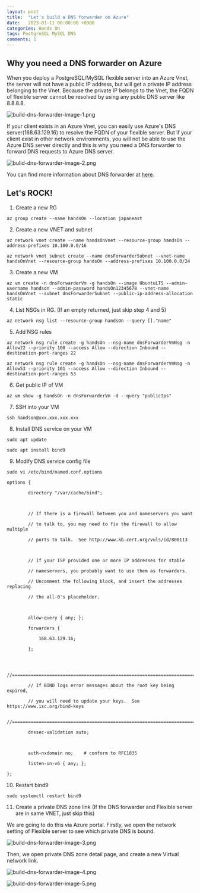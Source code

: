 ```yaml
---
layout: post
title:  "Let's build a DNS forwarder on Azure"
date:   2023-01-11 00:00:00 +0900
categories: Hands On
tags: PostgreSQL MySQL DNS
comments: 1
---
```

## Why you need a DNS forwarder on Azure

When you deploy a PostgreSQL/MySQL flexible server into an Azure Vnet, 
the server will not have a public IP address, 
but will get a private IP address belonging to the Vnet.
Because the private IP belongs to the Vnet, 
the FQDN of flexible server cannot be resolved by using any public DNS server like 8.8.8.8.

![build-dns-forwarder-image-1.png](..%2Fassets%2Fres%2Fbuild-dns-forwarder-image-1.png)

If your client exists in an Azure Vnet, 
you can easily use Azure's DNS server(168.63.129.16) to resolve the FQDN of your flexible server.
But if your client exist in other network environments, 
you will not be able to use the Azure DNS server directly and this is why you need a DNS forwarder to forward DNS requests to Azure DNS server.

![bulid-dns-forwarder-image-2.png](..%2Fassets%2Fres%2Fbulid-dns-forwarder-image-2.png)

You can find more information about DNS forwarder at [here][link1].

## Let's ROCK!

1. Create a new RG

`az group create --name handsOn --location japaneast`

2. Create a new VNET and subnet

`az network vnet create --name handsOnVnet --resource-group handsOn --address-prefixes 10.100.0.0/16`

`az network vnet subnet create --name dnsForwarderSubnet --vnet-name handsOnVnet --resource-group handsOn --address-prefixes 10.100.0.0/24`

3. Create a new VM

`az vm create -n dnsForwarderVm -g handsOn --image UbuntuLTS --admin-username handson --admin-password handsOn12345678 --vnet-name handsOnVnet --subnet dnsForwarderSubnet --public-ip-address-allocation static`

4. List NSGs in RG. (If an empty returned, just skip step 4 and 5)

`az network nsg list --resource-group handsOn --query []."name"`

5. Add NSG rules

`az network nsg rule create -g handsOn --nsg-name dnsForwarderVmNsg -n Allow22 --priority 100 --access Allow --direction Inbound --destination-port-ranges 22`

`az network nsg rule create -g handsOn --nsg-name dnsForwarderVmNsg -n Allow53 --priority 101 --access Allow --direction Inbound --destination-port-ranges 53`

6. Get public IP of VM

`az vm show -g handsOn -n dnsForwarderVm -d --query "publicIps"`

7. SSH into your VM

`ssh handson@xxx.xxx.xxx.xxx`

8. Install DNS service on your VM

`sudo apt update`

`sudo apt install bind9`

9. Modify DNS service config file

`sudo vi /etc/bind/named.conf.options`

```
options {

        directory "/var/cache/bind";

 

        // If there is a firewall between you and nameservers you want

        // to talk to, you may need to fix the firewall to allow multiple

        // ports to talk.  See http://www.kb.cert.org/vuls/id/800113

 

        // If your ISP provided one or more IP addresses for stable

        // nameservers, you probably want to use them as forwarders. 

        // Uncomment the following block, and insert the addresses replacing

        // the all-0's placeholder.

 

        allow-query { any; };

        forwarders {

            168.63.129.16;

        };

 

        //========================================================================

        // If BIND logs error messages about the root key being expired,

        // you will need to update your keys.  See https://www.isc.org/bind-keys

        //========================================================================

        dnssec-validation auto;

 

        auth-nxdomain no;    # conform to RFC1035

        listen-on-v6 { any; };

};
```

10. Restart bind9

`sudo systemctl restart bind9`

11. Create a private DNS zone link (If the DNS forwarder and Flexible server are in same VNET, just skip this)

We are going to do this via Azure portal. Firstly, we open the network setting of Flexible server to see which private DNS is bound.

![build-dns-forwarder-image-3.png](..%2Fassets%2Fres%2Fbuild-dns-forwarder-image-3.png)

Then, we open private DNS zone detail page, and create a new Virtual network link.

![build-dns-forwarder-image-4.png](..%2Fassets%2Fres%2Fbuild-dns-forwarder-image-4.png)

![build-dns-forwarder-image-5.png](..%2Fassets%2Fres%2Fbuild-dns-forwarder-image-5.png)


[link1]: https://learn.microsoft.com/en-us/azure/private-link/private-endpoint-dns#on-premises-workloads-using-a-dns-forwarder